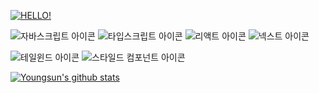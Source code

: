 <div style={{ display: 'flex', flexDirection: 'column', alignItems: 'center' }}>
  
   [![HELLO!](https://readme-typing-svg.demolab.com/?lines=Hello!👋)](https://git.io/typing-svg)

 <div>
   <img src='https://img.shields.io/badge/JavaScript-F7DF1E?style=for-the-badge&logo=JavaScript&logoColor=white' alt='자바스크립트 아이콘'> <img src='https://img.shields.io/badge/TypeScript-007ACC?style=for-the-badge&logo=typescript&logoColor=white' alt='타입스크립트 아이콘'> <img src='https://img.shields.io/badge/React-20232A?style=for-the-badge&logo=react&logoColor=61DAFB' alt='리액트 아이콘'> <img src='https://img.shields.io/badge/Next.js-000?logo=nextdotjs&logoColor=fff&style=for-the-badge' alt='넥스트 아이콘'>

  <img src='https://img.shields.io/badge/Tailwind_CSS-38B2AC?style=for-the-badge&logo=tailwind-css&logoColor=white' alt='테일윈드 아이콘'> <img src='https://img.shields.io/badge/styled--components-DB7093?style=for-the-badge&logo=styled-components&logoColor=white' alt='스타일드 컴포넌트 아이콘'>

  </div>

[![Youngsun's github stats](https://github-readme-stats.vercel.app/api?username=choi-youngsun&theme=blue-green)](https://github.com/anuraghazra/github-readme-stats)
</div>
